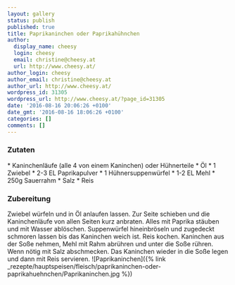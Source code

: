 ```yaml
---
layout: gallery
status: publish
published: true
title: Paprikaninchen oder Paprikahühnchen
author:
  display_name: cheesy
  login: cheesy
  email: christine@cheesy.at
  url: http://www.cheesy.at/
author_login: cheesy
author_email: christine@cheesy.at
author_url: http://www.cheesy.at/
wordpress_id: 31305
wordpress_url: http://www.cheesy.at/?page_id=31305
date: '2016-08-16 20:06:26 +0100'
date_gmt: '2016-08-16 18:06:26 +0100'
categories: []
comments: []
---
```

### Zutaten
\* Kaninchenläufe (alle 4 von einem Kaninchen) oder Hühnerteile
\* Öl
\* 1 Zwiebel
\* 2-3 EL Paprikapulver
\* 1 Hühnersuppenwürfel
\* 1-2 EL Mehl
\* 250g Sauerrahm
\* Salz
\* Reis
### Zubereitung
Zwiebel würfeln und in Öl anlaufen lassen. Zur Seite schieben und die Kaninchenläufe von allen Seiten kurz anbraten. Alles mit Paprika stäuben und mit Wasser ablöschen. Suppenwürfel hineinbröseln und zugedeckt schmoren lassen bis das Kaninchen weich ist. Reis kochen. Kaninchen aus der Soße nehmen, Mehl mit Rahm abrühren und unter die Soße rühren. Wenn nötig mit Salz abschmecken. Das Kaninchen wieder in die Soße legen und dann mit Reis servieren.
![Paprikaninchen]({% link _rezepte/hauptspeisen/fleisch/paprikaninchen-oder-paprikahuehnchen/Paprikaninchen.jpg %})
